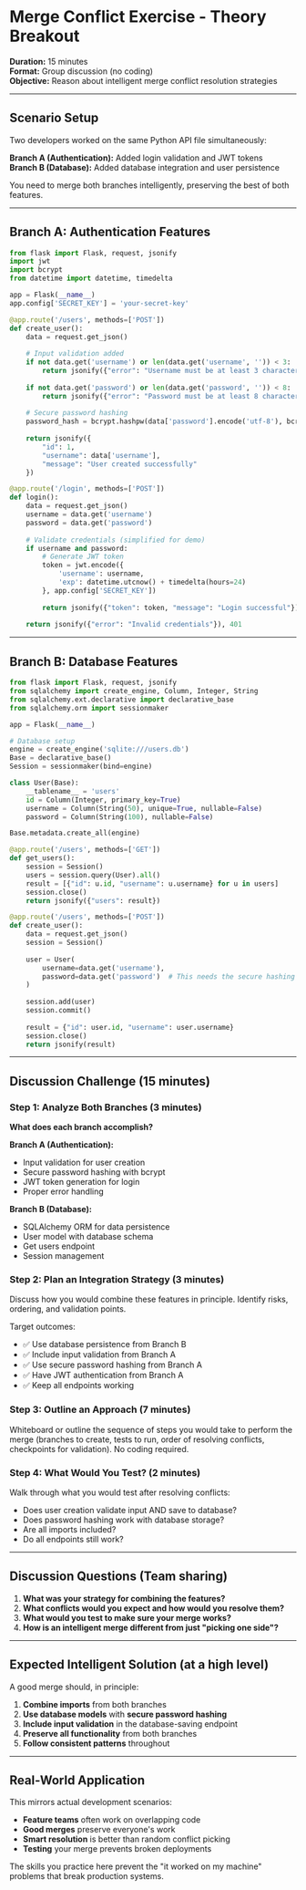 # Merge Conflict Exercise - Theory Breakout

**Duration:** 15 minutes  
**Format:** Group discussion (no coding)  
**Objective:** Reason about intelligent merge conflict resolution strategies

---

## Scenario Setup

Two developers worked on the same Python API file simultaneously:

**Branch A (Authentication):** Added login validation and JWT tokens  
**Branch B (Database):** Added database integration and user persistence

You need to merge both branches intelligently, preserving the best of both features.

---

## Branch A: Authentication Features

```python
from flask import Flask, request, jsonify
import jwt
import bcrypt
from datetime import datetime, timedelta

app = Flask(__name__)
app.config['SECRET_KEY'] = 'your-secret-key'

@app.route('/users', methods=['POST'])
def create_user():
    data = request.get_json()
    
    # Input validation added
    if not data.get('username') or len(data.get('username', '')) < 3:
        return jsonify({"error": "Username must be at least 3 characters"}), 400
    
    if not data.get('password') or len(data.get('password', '')) < 8:
        return jsonify({"error": "Password must be at least 8 characters"}), 400
    
    # Secure password hashing
    password_hash = bcrypt.hashpw(data['password'].encode('utf-8'), bcrypt.gensalt())
    
    return jsonify({
        "id": 1, 
        "username": data['username'],
        "message": "User created successfully"
    })

@app.route('/login', methods=['POST'])
def login():
    data = request.get_json()
    username = data.get('username')
    password = data.get('password')
    
    # Validate credentials (simplified for demo)
    if username and password:
        # Generate JWT token
        token = jwt.encode({
            'username': username,
            'exp': datetime.utcnow() + timedelta(hours=24)
        }, app.config['SECRET_KEY'])
        
        return jsonify({"token": token, "message": "Login successful"})
    
    return jsonify({"error": "Invalid credentials"}), 401
```

---

## Branch B: Database Features

```python
from flask import Flask, request, jsonify
from sqlalchemy import create_engine, Column, Integer, String
from sqlalchemy.ext.declarative import declarative_base
from sqlalchemy.orm import sessionmaker

app = Flask(__name__)

# Database setup
engine = create_engine('sqlite:///users.db')
Base = declarative_base()
Session = sessionmaker(bind=engine)

class User(Base):
    __tablename__ = 'users'
    id = Column(Integer, primary_key=True)
    username = Column(String(50), unique=True, nullable=False)
    password = Column(String(100), nullable=False)

Base.metadata.create_all(engine)

@app.route('/users', methods=['GET'])
def get_users():
    session = Session()
    users = session.query(User).all()
    result = [{"id": u.id, "username": u.username} for u in users]
    session.close()
    return jsonify({"users": result})

@app.route('/users', methods=['POST'])
def create_user():
    data = request.get_json()
    session = Session()
    
    user = User(
        username=data.get('username'),
        password=data.get('password')  # This needs the secure hashing from Branch A!
    )
    
    session.add(user)
    session.commit()
    
    result = {"id": user.id, "username": user.username}
    session.close()
    return jsonify(result)
```

---

## Discussion Challenge (15 minutes)

### Step 1: Analyze Both Branches (3 minutes)
**What does each branch accomplish?**

**Branch A (Authentication):**
- Input validation for user creation
- Secure password hashing with bcrypt
- JWT token generation for login
- Proper error handling

**Branch B (Database):**
- SQLAlchemy ORM for data persistence  
- User model with database schema
- Get users endpoint
- Session management

### Step 2: Plan an Integration Strategy (3 minutes)
Discuss how you would combine these features in principle. Identify risks, ordering, and validation points.

Target outcomes:
- ✅ Use database persistence from Branch B
- ✅ Include input validation from Branch A
- ✅ Use secure password hashing from Branch A
- ✅ Have JWT authentication from Branch A
- ✅ Keep all endpoints working

### Step 3: Outline an Approach (7 minutes)
Whiteboard or outline the sequence of steps you would take to perform the merge (branches to create, tests to run, order of resolving conflicts, checkpoints for validation). No coding required.

### Step 4: What Would You Test? (2 minutes)
Walk through what you would test after resolving conflicts:
- Does user creation validate input AND save to database?
- Does password hashing work with database storage?
- Are all imports included?
- Do all endpoints still work?

---

## Discussion Questions (Team sharing)

1. **What was your strategy for combining the features?**
2. **What conflicts would you expect and how would you resolve them?**
3. **What would you test to make sure your merge works?**
4. **How is an intelligent merge different from just "picking one side"?**

---

## Expected Intelligent Solution (at a high level)

A good merge should, in principle:
1. **Combine imports** from both branches
2. **Use database models** with **secure password hashing**
3. **Include input validation** in the database-saving endpoint
4. **Preserve all functionality** from both branches
5. **Follow consistent patterns** throughout

---

## Real-World Application

This mirrors actual development scenarios:
- **Feature teams** often work on overlapping code
- **Good merges** preserve everyone's work
- **Smart resolution** is better than random conflict picking
- **Testing** your merge prevents broken deployments

The skills you practice here prevent the "it worked on my machine" problems that break production systems.